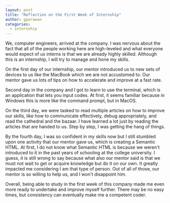 ```yaml
---
layout: post
title: "Reflection on the First Week of Internship"
author: gparawan
categories:
  - internship
---
```


We, computer engineers, arrived at the company. I was nervous about the fact that all of the people working here are high-leveled and what everyone would expect of us interns is that we are already highly skilled. Although this is an internship, I will try to manage and hone my skills.

On the first day of our internship, our mentor introduced us to new sets of devices to us like the MacBook which we are not accustomed to. Our mentor gave us lots of tips on how to accelerate and improve at a fast rate.

Second day in the company and I got to learn to use the terminal, which is an application that lets you input codes. At first, it seems familiar because in Windows this is more like the command prompt, but in MacOS.

On the third day, we were tasked to read multiple articles on how to improve our skills, like how to communicate effectively, debug appropriately, and read the cathedral and the bazaar. I have learned a lot just by reading the articles that are handed to us. Step by step, I was getting the hang of things.

By the fourth day, I was so confident in my skills now but I still stumbled upon one activity that our mentor gave us, which is creating a Semantic HTML. At first, I do not know what Semantic HTML is because we weren't introduced to it in the past years of schooling at the college university. I guess, it is still wrong to say because what also our mentor said is that we must not wait to get or acquire knowledge but do it on our own. It greatly impacted me considering I am that type of person. Out of all of those, our mentor is so willing to help us, and I won't disappoint him.

Overall, being able to study in the first week of this company made me even more ready to undertake and improve myself further. There may be no easy times, but consistency can eventually make me a competent coder.
